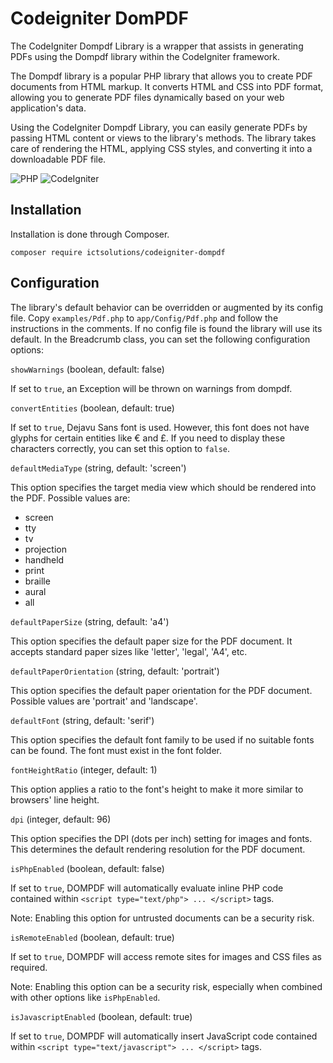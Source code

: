 # Codeigniter DomPDF

The CodeIgniter Dompdf Library is a wrapper that assists in generating PDFs using the Dompdf library within the CodeIgniter framework.

The Dompdf library is a popular PHP library that allows you to create PDF documents from HTML markup. It converts HTML and CSS into PDF format, allowing you to generate PDF files dynamically based on your web application's data.

Using the CodeIgniter Dompdf Library, you can easily generate PDFs by passing HTML content or views to the library's methods. The library takes care of rendering the HTML, applying CSS styles, and converting it into a downloadable PDF file.

![PHP](https://img.shields.io/badge/PHP-%5E8.1-blue)
![CodeIgniter](https://img.shields.io/badge/CodeIgniter-%5E4.3-blue)

## Installation

Installation is done through Composer.

```console
composer require ictsolutions/codeigniter-dompdf
```

## Configuration

The library's default behavior can be overridden or augmented by its config file. Copy `examples/Pdf.php` to `app/Config/Pdf.php` and follow the instructions in the comments. If no config file is found the library will use its default. In the Breadcrumb class, you can set the following configuration options:

`showWarnings` (boolean, default: false)

If set to `true`, an Exception will be thrown on warnings from dompdf.

`convertEntities` (boolean, default: true)

If set to `true`, Dejavu Sans font is used. However, this font does not have glyphs for certain entities like € and £. If you need to display these characters correctly, you can set this option to `false`.

`defaultMediaType` (string, default: 'screen')

This option specifies the target media view which should be rendered into the PDF. Possible values are:
- screen
- tty
- tv
- projection
- handheld
- print
- braille
- aural
- all

`defaultPaperSize` (string, default: 'a4')

This option specifies the default paper size for the PDF document. It accepts standard paper sizes like 'letter', 'legal', 'A4', etc.

`defaultPaperOrientation` (string, default: 'portrait')

This option specifies the default paper orientation for the PDF document. Possible values are 'portrait' and 'landscape'.

`defaultFont` (string, default: 'serif')

This option specifies the default font family to be used if no suitable fonts can be found. The font must exist in the font folder.

`fontHeightRatio` (integer, default: 1)

This option applies a ratio to the font's height to make it more similar to browsers' line height.

`dpi` (integer, default: 96)

This option specifies the DPI (dots per inch) setting for images and fonts. This determines the default rendering resolution for the PDF document.

`isPhpEnabled` (boolean, default: false)

If set to `true`, DOMPDF will automatically evaluate inline PHP code contained within `<script type="text/php"> ... </script>` tags.

Note: Enabling this option for untrusted documents can be a security risk.

`isRemoteEnabled` (boolean, default: true)

If set to `true`, DOMPDF will access remote sites for images and CSS files as required.

Note: Enabling this option can be a security risk, especially when combined with other options like `isPhpEnabled`.

`isJavascriptEnabled` (boolean, default: true)

If set to `true`, DOMPDF will automatically insert JavaScript code contained within `<script type="text/javascript"> ... </script>` tags.
